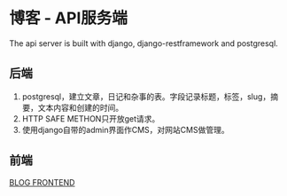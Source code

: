 # 博客 - API服务端
The api server is built with django, django-restframework and postgresql.

## 后端
1. postgresql，建立文章，日记和杂事的表。字段记录标题，标签，slug，摘要，文本内容和创建的时间。
2. HTTP SAFE METHON只开放get请求。
3. 使用django自带的admin界面作CMS，对网站CMS做管理。

## 前端
[BLOG FRONTEND](https://github.com/Nelayah/blog)
